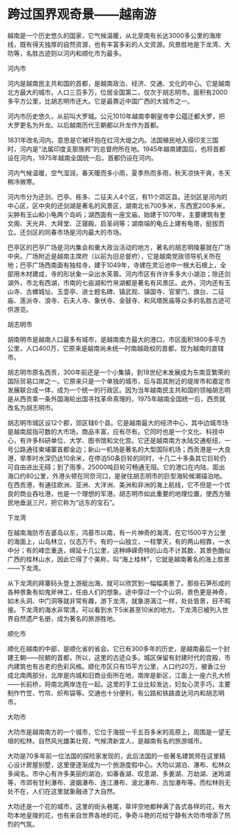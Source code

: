 # 跨过国界观奇景——越南游  
  
越南是一个历史悠久的国家，它气候温暖，从北至南有长达3000多公里的海岸线，既有得天独厚的自然资源，也有丰富多彩的人文资源。风景胜地是下龙湾、大叻等，名胜古迹则以河内和顺化市为最多。  
  
河内市  
  
河内是越南民主共和国的首都，是越南政治、经济、交通、文化的中心。它是越南北方最大的城市，人口三百多万，位居全国第二，仅次于胡志明市。面积有2000多平方公里，比胡志明市还大。它是最靠近中国广西的大城市之一。  
  
河内市历史悠久，从前叫大罗城。公元1010年越南李朝皇帝李公蕴迁都大罗，把大罗更名为升龙。以后越南历代王朝都以升龙作为首都。  
  
1831年改名河内，意思是它被环抱在红河大堤之内。法国殖民地入侵印支三国时，河内是“法属印度支那族邦”的总督府所在地。1945年越南建国后，也将首都设在河内，1975年越南全国统一后，首都仍设在河内。  
  
河内气候温暖，空气湿润，春天暖而多小雨，夏季热而多雨，秋天凉快干爽，冬天稍冷微寒。  
  
河内市分为还剑、巴亭、栋多、二征夫人4个区，有11个郊区县。还剑区是河内的中心区，区中央的还剑湖是著名的风景区，湖南北长700多米，东西宽200多米，尖肿有玉山和小龟两个岛屿；湖西面有一座文庙，始建于1070年，主要建筑有奎文阁、天光井、大拜堂、正寝殿、启圣祠等；湖南端的龟丘上建有龟塔，挺拔而立。还剑区的同春市场是河内最大的市场。  
  
巴亭区的巴亭广场是河内集会和重大政治活动的地方，著名的胡志明陵墓就在广场中央。广场附近是越南主席府（以前为旧总督府），它是越南党政领导机关所在地；巴亭广场西南面有独柱寺，建于1049年，寺建在灵沿池中一根大石根上，全部用木材建成，寺的形状象一朵出水芙蓉。河内市区有许许多多大小湖泊；除还剑湖外，市北有西湖，市南的七亩湖和竹帛湖都是著名有风景区。此外，河内还有玉山寺、古螺城址、玉壶亭、进士题名碑、镇武观、镇国寺、官掌门、旗台、二征庙、莲派寺、浪寺、石夫人寺、象伏寺、金鼓寺、和风塔医庙等众多的名胜古迹可供游览。  
  
胡志明市  
  
胡南明市是越南人口最多有城市，是越南南方最大的港口，市区面积1800多平方公里，人口400万，它原来是越南尚未统一时南越政权的首都，现为越南的直辖市。  
  
胡志明市原名西贡，300年前还是一个小集镇，到18世纪末发展成为东南亚繁荣的国际贸易口岸之一。它原来只是一个单独的城市，后与距其附近的堤岸市和嘉定市发展联合成一体，成为一个统一的行政区。因为当年越南民主共和国的领袖胡志明是从西贡乘一条外国海轮出国寻找革命真理的，1975年越南全国统一后，西贡就改名为胡志明市。  
  
胡志明市城区设12个郡，郊区辖6个县。它是越南最大的经济中心，其中边城市场是越南屈指可数的大市场，商品丰富，应有尽有。它同时也是一个文化、科技中心，有许多科研单位、大学、图书馆和文化宫。它还是越南南方水陆交通枢纽，一号公路通往柬埔寨首都金边；新山一机场是著名的大型国际机场；西贡港是一大良港，旱季时水深仍达10余米，在停泊50条巨轮的同时，十几二十多条其它巨轮仍可自由进出无碍；到了雨季，25000吨巨轮可畅通无阻。它的港口在内陆，距出海口约80公里，外港头顿在同奈河口，是驶往胡志明市的巨型海轮候潮锚泊地。在西贡港，有通往欧洲、亚洲、大洋洲、美洲和非洲的海上航线，它不但是一个优良的商业吞吐港，也是一个理想的军港。胡志明市如此重要的地理位置，使西方殖民地垂涎三尺，把它称为“远东的宝石”。  

下龙湾  
  
在越南海防市吉婆岛以东，鸿基市以南，有一片神奇的海湾，在它1500平方公里的海面上，山岛林立，仪态万千。有的一山独立，一柱擎天，有的两山相靠，一水中分；有的峰峦重迭，绵延十几公里，这种峥嵘奇特的山岛不计其数，其景色酷似广西的桂林山水，因此它得了个美称，叫“海上桂林”，它就是越南著名的海上胜景——下龙湾。  
  
从下龙湾的拜寨码头登上游艇出海，就可以欣赏到一幅幅美景了。那些石笋形成的各种景象有如鬼斧神工，任由人们的想象。途中穿过一个个山洞，景色更是神奇，如木头洞、中门洞等就非常有趣，游下龙湾，就象游漓江一样，处处皆景，目不暇接。下龙湾的海水非常清，可以看到水下5米甚至10米的地方。下龙湾已被列入世界自然遗产名册，成为著名的旅游胜地。  
  
顺化市  
  
顺化在越南的中部，是顺化省的省会。它已有300多年的历史，是越南最后一个封建王朝——阮朝的首都，所以，这里的古迹众多。城区保留有封建时代的宫殿，市内建筑也有古老的色彩风格。顺化市区只有15平方公里，人口约20万，被香江分成北南两部分，北岸是内城和旧商业街所在地，南岸是新区，江面上一座六孔大桥——长前桥，将南北两岸连在一起。这里的手工业比较发达，妇女心灵手巧，主要制作竹笠、竹帘、织布袋等。交通也十分便利，有公路和铁路直达河内和胡志明市。  

大叻市  
  
大叻市是越南南方的一个城市，它位于海拔一千五百多米的高原上，周围是一望无垠的松林。自然风光雄美壮观，气候清新宜人，是越南有名的旅游城市。  
  
大叻是70多年前一位法国的探险家发现的，此后法国的一些著名建筑师在这里精心设计房屋别墅，这里便逐渐成为一个旅游度假中心。大叻以湖泊、瀑布、松林众多闻名。市中心有许多美丽的湖泊，如春香湖、叹息湖、多姜湖、万劫湖、迷玲湖等，市郊有甘利瀑布、波姻瀑布、连江瀑布、波北瀑布、古加瀑布等。而松林则无处不在，人们在这里就象融进了大自然。  
  
大叻还是一个花的城市，这里的街头巷尾，草坪空地都种满了各式各样的花，有大叻本地皇陵的花，也有来自世界各地的花，争奇斗艳的花给宁静有大叻市增添了热烈的气氛。  